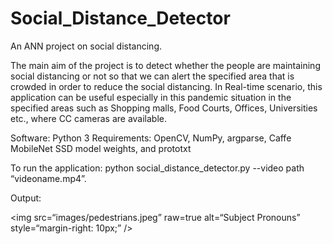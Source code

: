 # Social_Distance_Detector
 An ANN project on social distancing. 

The main aim of the project is to detect whether the people are maintaining social distancing or not so that we can alert the specified area that is crowded in order to reduce the social distancing. In Real-time scenario, this application can be useful especially in this pandemic situation in the specified areas such as Shopping malls, Food Courts, Offices, Universities etc., where CC cameras are available. 

Software: Python 3
Requirements: OpenCV, NumPy, argparse, Caffe MobileNet SSD model weights, and prototxt 

To run the application: python social_distance_detector.py --video path “videoname.mp4”. 

Output:

<img
src=“images/pedestrians.jpeg”
raw=true
alt=“Subject Pronouns”
style=“margin-right: 10px;”
/>





